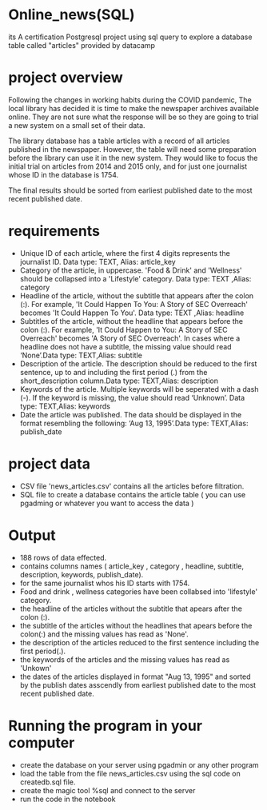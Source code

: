 # Online_news(SQL)
its A certification Postgresql project using sql query to explore a database table called "articles" provided by datacamp
# project overview
Following the changes in working habits during the COVID pandemic, The local library has decided it is time to make the newspaper archives available online. They are not sure what the response will be so they are going to trial a new system on a small set of their data.

The library database has a table articles with a record of all articles published in the newspaper. However, the table will need some preparation before the library can use it in the new system. They would like to focus the initial trial on articles from 2014 and 2015 only, and for just one journalist whose ID in the database is 1754.

The final results should be sorted from earliest published date to the most recent published date.
# requirements


- Unique ID of each article, where the first 4 digits represents the journalist ID.	Data type: TEXT, Alias: article_key
- Category of the article, in uppercase. 'Food & Drink' and 'Wellness' should be collapsed into a 'Lifestyle' category.	Data type: TEXT	,Alias: category
- Headline of the article, without the subtitle that appears after the colon (:). For example, 'It Could Happen To You: A Story of SEC Overreach' becomes 'It Could Happen To You'.	Data type: TEXT	,Alias: headline
- Subtitles of the article, without the headline that appears before the colon (:). For example, 'It Could Happen to You: A Story of SEC Overreach' becomes 'A Story of SEC Overreach'. In cases where a headline does not have a subtitle, the missing value should read ‘None’.Data type:	TEXT,Alias:	subtitle
- Description of the article. The description should be reduced to the first sentence, up to and including the first period (.) from the short_description column.Data type:	TEXT,Alias:	description
- Keywords of the article. Multiple keywords will be seperated with a dash (-). If the keyword is missing, the value should read ‘Unknown’.	Data type: TEXT,Alias:	keywords
- Date the article was published. The data should be displayed in the format resembling the following: ‘Aug 13, 1995’.Data type: TEXT,Alias:	publish_date
# project data
- CSV file 'news_articles.csv' contains all the articles before filtration.
- SQL file to create a database contains the article table ( you can use pgadming or whatever you want to access the data )
# Output
- 188 rows of data effected.
- contains columns names ( article_key , category , headline, subtitle, description, keywords, publish_date).
- for the same journalist whos his ID starts with 1754.
- Food and drink , wellness categories have been collabsed into 'lifestyle' category.
- the headline of the articles without the subtitle that apears after the colon (:).
- the subtitle of the articles without the headlines that apears before the colon(:) and the missing values has read as 'None'.
- the description of the articles reduced to the first sentence including the first period(.).
- the keywords of the articles and the missing values has read as 'Unkown'
- the dates of the articles displayed in format "Aug 13, 1995" and sorted by the publish dates asscendly from earliest published date to the most recent published date.
# Running the program in your computer 
- create the database on your server using pgadmin or any other program
- load the table from the file news_articles.csv using the sql code on createdb.sql file.
- create the magic tool %sql and connect to the server
- run the code in the notebook
